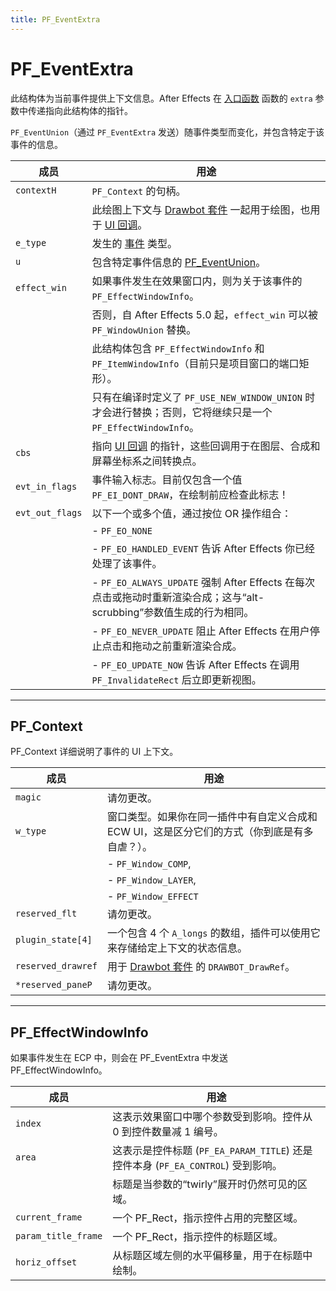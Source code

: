 ```yaml
---
title: PF_EventExtra
---
```

# PF_EventExtra

此结构体为当前事件提供上下文信息。After Effects 在 [入口函数](../../effect-basics/entry-point) 函数的 `extra` 参数中传递指向此结构体的指针。

`PF_EventUnion`（通过 `PF_EventExtra` 发送）随事件类型而变化，并包含特定于该事件的信息。

|     成员      |        用途        |
|--------------|-----------------------------------------------------------------------------------------------------------------------------------------------------------------------------------|
| `contextH`   | `PF_Context` 的句柄。    |
|   | 此绘图上下文与 [Drawbot 套件](../custom-ui-and-drawbot) 一起用于绘图，也用于 [UI 回调](../ui-callbacks)。    |
| `e_type`     | 发生的 [事件](../effect-ui-events) 类型。        |
| `u`     | 包含特定事件信息的 [PF_EventUnion](../PF_EventUnion)。    |
| `effect_win` | 如果事件发生在效果窗口内，则为关于该事件的 `PF_EffectWindowInfo`。   |
|   | 否则，自 After Effects 5.0 起，`effect_win` 可以被 `PF_WindowUnion` 替换。        |
|   | 此结构体包含 `PF_EffectWindowInfo` 和 `PF_ItemWindowInfo`（目前只是项目窗口的端口矩形）。         |
|   | 只有在编译时定义了 `PF_USE_NEW_WINDOW_UNION` 时才会进行替换；否则，它将继续只是一个 `PF_EffectWindowInfo`。      |
| `cbs`   | 指向 [UI 回调](../ui-callbacks) 的指针，这些回调用于在图层、合成和屏幕坐标系之间转换点。          |
| `evt_in_flags`  | 事件输入标志。目前仅包含一个值 `PF_EI_DONT_DRAW`，在绘制前应检查此标志！          |
| `evt_out_flags` | 以下一个或多个值，通过按位 OR 操作组合：         |
|   | - `PF_EO_NONE`       |
|   | - `PF_EO_HANDLED_EVENT` 告诉 After Effects 你已经处理了该事件。      |
|   | - `PF_EO_ALWAYS_UPDATE` 强制 After Effects 在每次点击或拖动时重新渲染合成；这与“alt-scrubbing”参数值生成的行为相同。         |
|   | - `PF_EO_NEVER_UPDATE` 阻止 After Effects 在用户停止点击和拖动之前重新渲染合成。       |
|   | - `PF_EO_UPDATE_NOW` 告诉 After Effects 在调用 `PF_InvalidateRect` 后立即更新视图。         |

---

## PF_Context

PF_Context 详细说明了事件的 UI 上下文。

|       成员   |        用途        |
|------------------|---------------------------------------------------------------------------------------------------------------------------------------------------------------|
| `magic`     | 请勿更改。         |
| `w_type`    | 窗口类型。如果你在同一插件中有自定义合成和 ECW UI，这是区分它们的方式（你到底是有多自虐？）。         |
|        | - `PF_Window_COMP`,    |
|        | - `PF_Window_LAYER`,   |
|        | - `PF_Window_EFFECT`   |
| `reserved_flt`   | 请勿更改。         |
| `plugin_state[4]` | 一个包含 4 个 `A_longs` 的数组，插件可以使用它来存储给定上下文的状态信息。          |
| `reserved_drawref` | 用于 [Drawbot 套件](../custom-ui-and-drawbot) 的 `DRAWBOT_DrawRef`。     |
| `*reserved_paneP` | 请勿更改。         |

---

## PF_EffectWindowInfo

如果事件发生在 ECP 中，则会在 PF_EventExtra 中发送 PF_EffectWindowInfo。

|   成员    |       用途       |
|---------------------|----------------------------------------------------------------------------------------------------------------------------------------|
| `index`        | 这表示效果窗口中哪个参数受到影响。控件从 0 到控件数量减 1 编号。      |
| `area`   | 这表示是控件标题 (`PF_EA_PARAM_TITLE`) 还是控件本身 (`PF_EA_CONTROL`) 受到影响。      |
|     | 标题是当参数的“twirly”展开时仍然可见的区域。     |
| `current_frame`     | 一个 PF_Rect，指示控件占用的完整区域。      |
| `param_title_frame` | 一个 PF_Rect，指示控件的标题区域。          |
| `horiz_offset`      | 从标题区域左侧的水平偏移量，用于在标题中绘制。         |
